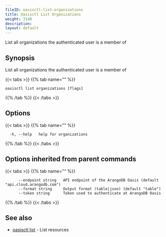 ```yaml
---
fileID: oasisctl-list-organizations
title: Oasisctl List Organizations
weight: 3140
description: 
layout: default
---
```

List all organizations the authenticated user is a member of

## Synopsis

List all organizations the authenticated user is a member of

{{< tabs >}}
{{% tab name="" %}}
```
oasisctl list organizations [flags]
```
{{% /tab %}}
{{< /tabs >}}

## Options

{{< tabs >}}
{{% tab name="" %}}
```
  -h, --help   help for organizations
```
{{% /tab %}}
{{< /tabs >}}

## Options inherited from parent commands

{{< tabs >}}
{{% tab name="" %}}
```
      --endpoint string   API endpoint of the ArangoDB Oasis (default "api.cloud.arangodb.com")
      --format string     Output format (table|json) (default "table")
      --token string      Token used to authenticate at ArangoDB Oasis
```
{{% /tab %}}
{{< /tabs >}}

## See also

* [oasisctl list]()	 - List resources

